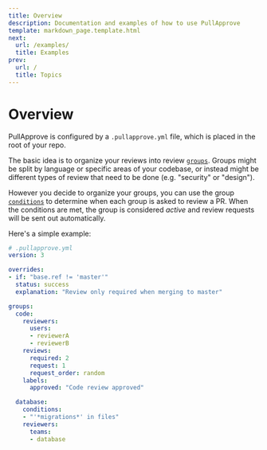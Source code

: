 ```yaml
---
title: Overview
description: Documentation and examples of how to use PullApprove
template: markdown_page.template.html
next:
  url: /examples/
  title: Examples
prev:
  url: /
  title: Topics
---
```


# Overview

PullApprove is configured by a `.pullapprove.yml` file,
which is placed in the root of your repo.

The basic idea is to organize your reviews into review [`groups`](/config/groups/).
Groups might be split by language or specific areas of your codebase,
or instead might be different types of review that need to be done
(e.g. "security" or "design").

However you decide to organize your groups,
you can use the group [`conditions`](/config/conditions/) to determine when each group is asked to review a PR.
When the conditions are met,
the group is considered *active* and review requests will be sent out automatically.

Here's a simple example:

```yaml
# .pullapprove.yml
version: 3

overrides:
- if: "base.ref != 'master'"
  status: success
  explanation: "Review only required when merging to master"

groups:
  code:
    reviewers:
      users:
      - reviewerA
      - reviewerB
    reviews:
      required: 2
      request: 1
      request_order: random
    labels:
      approved: "Code review approved"

  database:
    conditions:
    - "'*migrations*' in files"
    reviewers:
      teams:
      - database
```
